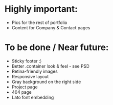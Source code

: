 Highly important:
=================

* Pics for the rest of portfolio
* Content for Company & Contact pages



To be done / Near future:
=========================

* Sticky footer :)
* Better .container look & feel - see PSD
* Retina-friendly images
* Responsive layout
* Gray background on the right side
* Project page
* 404 page
* Lato font embedding